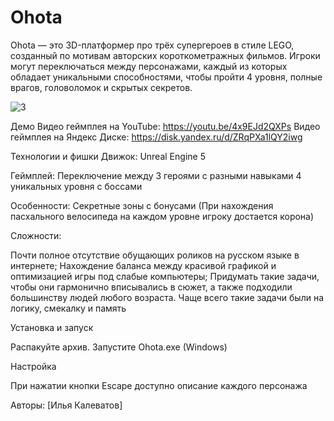 # Ohota
Ohota — это 3D-платформер про трёх супергероев в стиле LEGO, созданный по мотивам авторских короткометражных фильмов. Игроки могут переключаться между персонажами, каждый из которых обладает уникальными способностями, чтобы пройти 4 уровня, полные врагов, головоломок и скрытых секретов.

![3](https://github.com/user-attachments/assets/fd203ad1-23b4-46b5-8987-a40b9da3fafb)


Демо
 Видео геймплея на YouTube: https://youtu.be/4x9EJd2QXPs
 Видео геймплея на Яндекс Диске: https://disk.yandex.ru/d/ZRqPXa1lQY2iwg

Технологии и фишки
Движок: Unreal Engine 5

Геймплей:
Переключение между 3 героями с разными навыками
4 уникальных уровня с боссами

Особенности:
Секретные зоны с бонусами (При нахождения пасхального велосипеда на каждом уровне игроку достается корона)

Сложности:

Почти полное отсутствие обущающих роликов на русском языке в интернете;
Нахождение баланса между красивой графикой и оптимизацией игры под слабые компьютеры;
Придумать такие задачи, чтобы они гармонично вписывались в сюжет, а также подходили большинству людей любого возраста.
Чаще всего такие задачи были на логику, смекалку и память


Установка и запуск

Распакуйте архив.
Запустите Ohota.exe (Windows)

Настройка

При нажатии кнопки Escape доступно описание каждого персонажа


Авторы: [Илья Калеватов]
